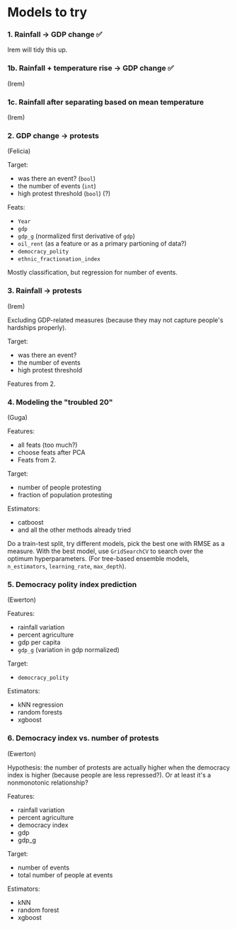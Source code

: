 # Models to try

### 1. Rainfall -> GDP change :white_check_mark:
Irem will tidy this up.

### 1b. Rainfall + temperature rise -> GDP change :white_check_mark:
(Irem)

### 1c. Rainfall after separating based on mean temperature
(Irem)

### 2. GDP change -> protests
(Felicia)

Target:
- was there an event? (`bool`)
- the number of events (`int`)
- high protest threshold (`bool`) (?)

Feats:
- `Year`
- `gdp`
- `gdp_g` (normalized first derivative of `gdp`)
- `oil_rent` (as a feature or as a primary partioning of data?)
- `democracy_polity`
- `ethnic_fractionation_index`

Mostly classification, but regression for number of events.

### 3. Rainfall -> protests
(Irem)

Excluding GDP-related measures (because they may not capture people's hardships properly).

Target:
- was there an event?
- the number of events
- high protest threshold

Features from 2.

### 4. Modeling the "troubled 20"
(Guga)

Features:
- all feats (too much?)
- choose feats after PCA
- Feats from 2.

Target:
- number of people protesting
- fraction of population protesting

Estimators:
- catboost
- and all the other methods already tried

Do a train-test split, try different models, pick the best one with RMSE as a measure. With the best model, use `GridSearchCV` to search over the optimum hyperparameters. (For tree-based ensemble models, `n_estimators`, `learning_rate`, `max_depth`).

### 5. Democracy polity index prediction
(Ewerton)

Features:
- rainfall variation
- percent agriculture
- gdp per capita
- `gdp_g` (variation in gdp normalized)

Target:
- `democracy_polity`

Estimators:
- kNN regression
- random forests
- xgboost

### 6. Democracy index vs. number of protests
(Ewerton)

Hypothesis: the number of protests are actually higher when the democracy index is higher (because people are less repressed?). Or at least it's a nonmonotonic relationship?

Features:
- rainfall variation
- percent agriculture
- democracy index
- gdp
- gdp_g

Target:
- number of events
- total number of people at events

Estimators:
- kNN
- random forest
- xgboost
